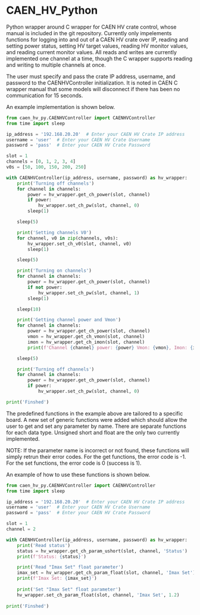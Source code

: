 # CAEN_HV_Python
Python wrapper around C wrapper for CAEN HV crate control, whose manual is included in the git repository.
Currently only impelements functions for logging into and out of a CAEN HV crate over IP, reading and setting power status, setting HV target values, reading HV monitor values, and reading current monitor values.
All reads and writes are currently implemented one channel at a time, though the C wrapper supports reading and writing to multiple channels at once.

The user must specify and pass the crate IP address, username, and password to the CAENHVController initialization.
It is noted in CAEN C wrapper manual that some models will disconnect if there has been no communication for 15 seconds.

An example implementation is shown below.

```python
from caen_hv_py.CAENHVController import CAENHVController
from time import sleep

ip_address = '192.168.20.20'  # Enter your CAEN HV Crate IP address
username = 'user'  # Enter your CAEN HV Crate Username
password = 'pass'  # Enter your CAEN HV Crate Password

slot = 1
channels = [0, 1, 2, 3, 4]
v0s = [50, 100, 150, 200, 250]

with CAENHVController(ip_address, username, password) as hv_wrapper:
    print('Turning off channels')
    for channel in channels:
        power = hv_wrapper.get_ch_power(slot, channel)
        if power:
            hv_wrapper.set_ch_pw(slot, channel, 0)
        sleep(1)

    sleep(5)

    print('Setting channels V0')
    for channel, v0 in zip(channels, v0s):
        hv_wrapper.set_ch_v0(slot, channel, v0)
        sleep(1)

    sleep(5)

    print('Turning on channels')
    for channel in channels:
        power = hv_wrapper.get_ch_power(slot, channel)
        if not power:
            hv_wrapper.set_ch_pw(slot, channel, 1)
        sleep(1)

    sleep(10)

    print('Getting channel power and Vmon')
    for channel in channels:
        power = hv_wrapper.get_ch_power(slot, channel)
        vmon = hv_wrapper.get_ch_vmon(slot, channel)
        imon = hv_wrapper.get_ch_imon(slot, channel)
        print(f'Channel {channel} power: {power} Vmon: {vmon}, Imon: {imon}')

    sleep(5)

    print('Turning off channels')
    for channel in channels:
        power = hv_wrapper.get_ch_power(slot, channel)
        if power:
            hv_wrapper.set_ch_pw(slot, channel, 0)

print('Finshed')
```

The predefined functions in the example above are tailored to a specific board. 
A new set of generic functions were added which should allow the user to get and set any parameter by name. 
There are separate functions for each data type. Unsigned short and float are the only two currently implemented. 

NOTE: If the parameter name is incorrect or not found, these functions will simply retrun their error codes. 
For the get functions, the error code is -1. For the set functions, the error code is 0 (success is 1).

An example of how to use these functions is shown below.

```python
from caen_hv_py.CAENHVController import CAENHVController
from time import sleep

ip_address = '192.168.20.20'  # Enter your CAEN HV Crate IP address
username = 'user'  # Enter your CAEN HV Crate Username
password = 'pass'  # Enter your CAEN HV Crate Password

slot = 1
channel = 2

with CAENHVController(ip_address, username, password) as hv_wrapper:
    print('Read status')
    status = hv_wrapper.get_ch_param_ushort(slot, channel, 'Status')
    print(f'Status: {status}')

    print('Read "Imax Set" float parameter')
    imax_set = hv_wrapper.get_ch_param_float(slot, channel, 'Imax Set')
    print(f'Imax Set: {imax_set}')
    
    print('Set "Imax Set" float parameter')
    hv_wrapper.set_ch_param_float(slot, channel, 'Imax Set', 1.2)
    
print('Finshed')
```